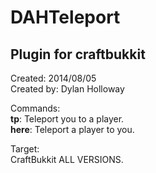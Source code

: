 # DAHTeleport
## Plugin for craftbukkit

Created: 2014/08/05  
Created by: Dylan Holloway  

Commands:  
    <b>tp</b>: Teleport you to a player.  
    <b>here</b>: Teleport a player to you.  
  
Target:  
  CraftBukkit ALL VERSIONS.

